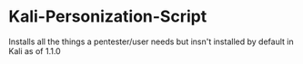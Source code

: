 # Kali-Personization-Script
Installs all the things a pentester/user needs but insn't installed by default in Kali as of 1.1.0
